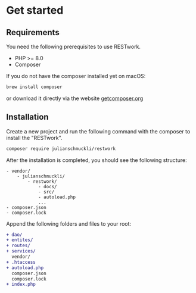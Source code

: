 # Get started

## Requirements
You need the following prerequisites to use RESTwork.
- PHP >= 8.0
- Composer

If you do not have the composer installed yet on macOS:
```bash
brew install composer
```
or download it directly via the website [getcomposer.org](https://getcomposer.org/)

## Installation
Create a new project and run the following command with the composer to install the "RESTwork".

```bash
composer require julianschmuckli/restwork
```

After the installation is completed, you should see the following structure:
```
- vendor/
    - julianschmuckli/
        - restwork/
            - docs/
            - src/
            - autoload.php
            ...
- composer.json
- composer.lock
```

Append the following folders and files to your root:
```diff
+ dao/
+ entites/
+ routes/
+ services/
  vendor/
+ .htaccess
+ autoload.php
  composer.json
  composer.lock
+ index.php
```